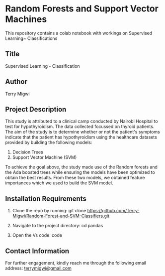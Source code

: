 # Random Forests and Support Vector Machines
This repository contains a colab notebook with workings on Supervised Learning~ Classifications

## Title
Supervised Learning - Classification

## Author
Terry Migwi

## Project Description
This study is attributed to a clinical camp conducted by Nairobi Hospital to test for hypothyroidism. The data collected focussed on thyroid patients.
The aim of the study is to determine whether or not the patient's symptoms indicate that the patient has hypothyroidism using the healthcare datasets provided by building the following models:

1.   Decision Trees 
2.   Support Vector Machine (SVM)

To achieve the goal above, the study made use of the Random forests and the Ada boosted trees while ensuring the models have been optimized to obtain the best results.
From these two models, we obtained feature importances which we used to build the SVM model.

     
 ## Installation Requirements
1. Clone the repo by running: git clone https://github.com/Terry-Migwi/Random-Forest-and-SVM-Classifiers.git

2. Navigate to the project directory: cd pandas

3. Open the Vs code: code

## Contact Information
For further engagement, kindly reach me through the following email address: terrymigwi@gmail.com
